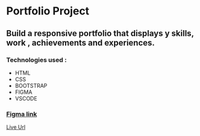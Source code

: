 # Portfolio Project
## Build a responsive portfolio that displays y skills, work , achievements and experiences.

### Technologies used :
* HTML
* CSS
* BOOTSTRAP 
* FIGMA 
* VSCODE

###   [Figma link](https://www.figma.com/file/LzEbpSCFbhOMgasydVf7iL/Untitled?t=3txalT9hTCv0rTI7-6) 

[Live Url](https://asmarasheed99.github.io/Portfolio/)


